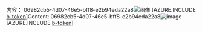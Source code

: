 <span data-ttu-id="7aa7f-101">内容： 06982cb5-4d07-46e5-bff8-e2b94eda22a8![图像](a62f3652-ee4f-46e9-a1ef-c80917a112eb.png)
[AZURE.INCLUDE [b-token](9ec82319-2cb6-44df-8475-d6051d26266c.md)]</span><span class="sxs-lookup"><span data-stu-id="7aa7f-101">Content: 06982cb5-4d07-46e5-bff8-e2b94eda22a8![image](a62f3652-ee4f-46e9-a1ef-c80917a112eb.png)
[AZURE.INCLUDE [b-token](9ec82319-2cb6-44df-8475-d6051d26266c.md)]</span></span>
